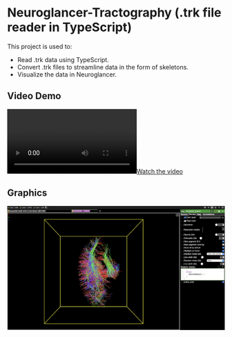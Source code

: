 
# Neuroglancer-Tractography (.trk file reader in TypeScript)

This project is used to:
- Read .trk data using TypeScript.
- Convert .trk files to streamline data in the form of skeletons.
- Visualize the data in Neuroglancer.

## Video Demo
[![Watch the video](src/gfx/Tract_viz_demo.mov)](https://github.com/shrutivarade/Neuroglancer-Tractography/blob/main/src/gfx/Tract_viz_demo.mov)

## Graphics
![Track Visualization](src/gfx/track_visualization.png "Visualizing Track Data")
